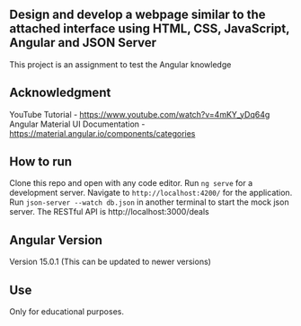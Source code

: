 ## Design and develop a webpage similar to the attached interface using HTML, CSS, JavaScript, Angular and JSON Server

This project is an assignment to test the Angular knowledge

## Acknowledgment

YouTube Tutorial - https://www.youtube.com/watch?v=4mKY_yDq64g
Angular Material UI Documentation - https://material.angular.io/components/categories

## How to run

Clone this repo and open with any code editor.
Run `ng serve` for a development server. Navigate to `http://localhost:4200/` for the application.
Run `json-server --watch db.json` in another terminal to start the mock json server. The RESTful API is http://localhost:3000/deals

## Angular Version 

Version 15.0.1 (This can be updated to newer versions)

## Use

Only for educational purposes. 


